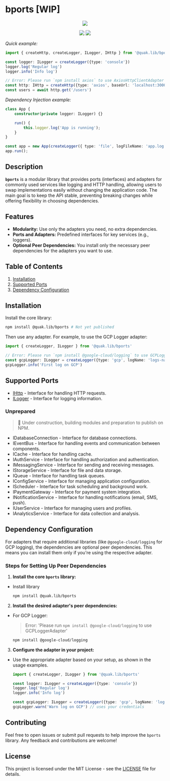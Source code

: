 # bports [WIP]

<p align="center">
  <img src="https://quak.com.pl/assets/logo/bports_logo.png" />
</p>

<p align="center">
  <img src="https://img.shields.io/github/license/walikuperek/qtheme" />
  <img src="https://img.shields.io/badge/Tests-%E2%9C%85-success" />
</p>

*Quick example:*
```typescript copy
import { createHttp, createLogger, ILogger, IHttp } from '@quak.lib/bports'

const logger: ILogger = createLogger({type: 'console'})
logger.log('Regular log')
logger.info('Info log')

// Error: Please run `npm install axios` to use AxiosHttpClientAdapter
const http: IHttp = createHttp({type: 'axios', baseUrl: 'localhost:3000/api'})
const users = await http.get('/users')
```

*Dependency Injection example:*
```typescript
class App {
    constructor(private logger: ILogger) {}

    run() {
        this.logger.log('App is running');
    }
}

const app = new App(createLogger({ type: 'file', logFileName: 'app.log' }));
app.run();
```

## Description

**`bports`** is a modular library that provides ports (interfaces) and adapters for commonly used services like logging and HTTP handling, allowing users to swap implementations easily without changing the application code. The main goal is to keep the API stable, preventing breaking changes while offering flexibility in choosing dependencies.

## Features

- **Modularity:** Use only the adapters you need, no extra dependencies.
- **Ports and Adapters:** Predefined interfaces for key services (e.g., loggers).
- **Optional Peer Dependencies:** You install only the necessary peer dependencies for the adapters you want to use.

## Table of Contents

1. [Installation](#installation)
2. [Supported Ports](#supported-ports)
3. [Dependency Configuration](#dependency-configuration)

## Installation

Install the core library:
```bash
npm install @quak.lib/bports # Not yet published
```

Then use any adapter. For example, to use the GCP Logger adapter:
```typescript
import { createLogger, ILogger } from '@quak.lib/bports'

// Error: Please run `npm install @google-cloud/logging` to use GCPLoggerAdapter
const gcpLogger: ILogger = createLogger({type: 'gcp', logName: 'logs-name'})
gcpLogger.info('First log on GCP')
```

## Supported Ports
- [IHttp](/src/http/README.md) - Interface for handling HTTP requests.
- [ILogger](/src/logger/README.md) - Interface for logging information.

### Unprepared
> 🚧 Under construction, building modules and preparation to publish on NPM.
- IDatabaseConnection - Interface for database connections.
- IEventBus - Interface for handling events and communication between components.
- ICache - Interface for handling cache.
- IAuthService - Interface for handling authorization and authentication.
- IMessagingService - Interface for sending and receiving messages.
- IStorageService - Interface for file and data storage.
- IQueue - Interface for handling task queues.
- IConfigService - Interface for managing application configuration.
- IScheduler - Interface for task scheduling and background work.
- IPaymentGateway - Interface for payment system integration.
- INotificationService - Interface for handling notifications (email, SMS, push).
- IUserService - Interface for managing users and profiles.
- IAnalyticsService - Interface for data collection and analysis.

## Dependency Configuration

For adapters that require additional libraries (like `@google-cloud/logging` for GCP logging), the dependencies are optional peer dependencies. This means you can install them only if you're using the respective adapter.

### Steps for Setting Up Peer Dependencies

1. **Install the core `bports` library:**
  - Install library
    ```bash
    npm install @quak.lib/bports
    ```

2. **Install the desired adapter's peer dependencies:**
  - For GCP Logger:
    > Error: 'Please run `npm install @google-cloud/logging` to use GCPLoggerAdapter'
    ```bash
    npm install @google-cloud/logging
    ```

3. **Configure the adapter in your project:**
  - Use the appropriate adapter based on your setup, as shown in the usage examples.

    ```typescript copy
    import { createLogger, ILogger } from '@quak.lib/bports'

    const logger: ILogger = createLogger({type: 'console'})
    logger.log('Regular log')
    logger.info('Info log')

    const gcpLogger: ILogger = createLogger({type: 'gcp', logName: 'logs-name'})
    gcpLogger.warn('Warn log on GCP') // uses your credentials
    ```

## Contributing

Feel free to open issues or submit pull requests to help improve the `bports` library. Any feedback and contributions are welcome!

## License

This project is licensed under the MIT License - see the [LICENSE](LICENSE) file for details.
